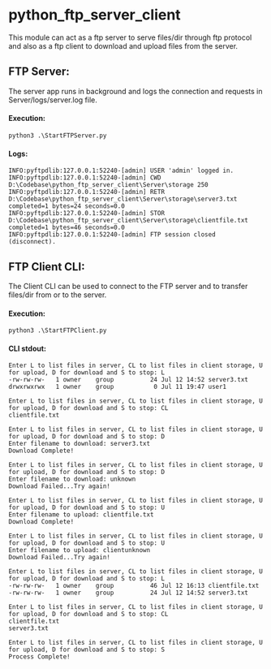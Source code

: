 # python_ftp_server_client
This module can act as a ftp server to serve files/dir through ftp protocol and also as a ftp client to download and upload files from the server.

## FTP Server:

The server app runs in background and logs the connection and requests in Server/logs/server.log file.

#### Execution:
```
python3 .\StartFTPServer.py
```

#### Logs:
```
INFO:pyftpdlib:127.0.0.1:52240-[admin] USER 'admin' logged in.
INFO:pyftpdlib:127.0.0.1:52240-[admin] CWD D:\Codebase\python_ftp_server_client\Server\storage 250
INFO:pyftpdlib:127.0.0.1:52240-[admin] RETR D:\Codebase\python_ftp_server_client\Server\storage\server3.txt completed=1 bytes=24 seconds=0.0
INFO:pyftpdlib:127.0.0.1:52240-[admin] STOR D:\Codebase\python_ftp_server_client\Server\storage\clientfile.txt completed=1 bytes=46 seconds=0.0
INFO:pyftpdlib:127.0.0.1:52240-[admin] FTP session closed (disconnect).
```


## FTP Client CLI:
The Client CLI can be used to connect to the FTP server and to transfer files/dir from or to the server.

#### Execution:
```
python3 .\StartFTPClient.py
```

#### CLI stdout:
```
Enter L to list files in server, CL to list files in client storage, U for upload, D for download and S to stop: L
-rw-rw-rw-   1 owner    group          24 Jul 12 14:52 server3.txt
drwxrwxrwx   1 owner    group           0 Jul 11 19:47 user1

Enter L to list files in server, CL to list files in client storage, U for upload, D for download and S to stop: CL
clientfile.txt

Enter L to list files in server, CL to list files in client storage, U for upload, D for download and S to stop: D
Enter filename to download: server3.txt
Download Complete!

Enter L to list files in server, CL to list files in client storage, U for upload, D for download and S to stop: D
Enter filename to download: unknown
Download Failed...Try again!

Enter L to list files in server, CL to list files in client storage, U for upload, D for download and S to stop: U
Enter filename to upload: clientfile.txt
Download Complete!

Enter L to list files in server, CL to list files in client storage, U for upload, D for download and S to stop: U
Enter filename to upload: clientunknown
Download Failed...Try again!

Enter L to list files in server, CL to list files in client storage, U for upload, D for download and S to stop: L
-rw-rw-rw-   1 owner    group          46 Jul 12 16:13 clientfile.txt
-rw-rw-rw-   1 owner    group          24 Jul 12 14:52 server3.txt

Enter L to list files in server, CL to list files in client storage, U for upload, D for download and S to stop: CL
clientfile.txt
server3.txt

Enter L to list files in server, CL to list files in client storage, U for upload, D for download and S to stop: S
Process Complete!

```

